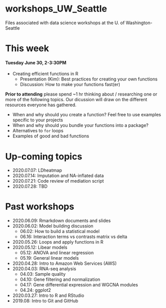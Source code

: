 # workshops_UW_Seattle

Files associated with data science workshops at the U. of Washington-Seattle

# This week

#### Tuesday June 30, 2-3:30PM

* Creating efficient functions in R
  - Presentation (Kim): Best practices for creating your own functions
  - Discussion: How to make your functions fast(er)

**Prior to attending** please spend ~1 hr thinking about / researching one or more of the following topics. Our dicussion will draw on the different resources everyone has gathered.

* When and why should you create a function? Feel free to use examples specific to your projects
* When and why should you bundle your functions into a package?
* Alternatives to `for` loops
* Examples of good and bad functions

# Up-coming topics

* 2020.07.07: LDheatmap
* 2020.07.14: Imputation and NA-inflated data
* 2020.07.21: Code review of mediation script
* 2020.07.28: TBD

# Past workshops

* 2020.06.09: Rmarkdown documents and slides
* 2020.06.02: Model building discussion
  - 06.02: How to build a statistical model
  - 06.16: Interaction terms vs contrasts matrix vs delta
* 2020.05.26: Loops and apply functions in R
* 2020.05.12: Libear models
  - 05.12: ANOVA and linear regression
  - 05.19: General linear models
* 2020.04.28: Intro to Amazon Web Services (AWS)
* 2020.04.03: RNA-seq analysis
  - 04.03: Sample quality
  - 04.10: Gene filtering and normalization
  - 04.17: Gene differential expression and WGCNA modules
  - 04.24: ggplot2
* 2020.03.27: Intro to R and RStudio
* 2019.08: Intro to Git and GitHub